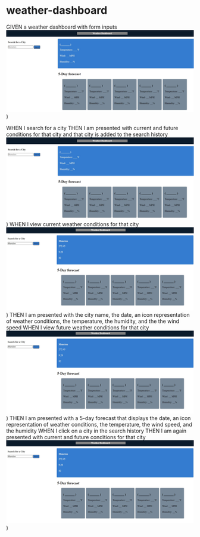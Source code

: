 # weather-dashboard
GIVEN a weather dashboard with form inputs
![d211](https://github.com/imbanu1/weather-dashboard/blob/main/assets/images/dashboard%201.jpg?raw=true))

WHEN I search for a city
THEN I am presented with current and future conditions for that city and that city is added to the search history
![d211](https://github.com/imbanu1/weather-dashboard/blob/main/assets/images/dashboard%201.jpg?raw=true))
WHEN I view current weather conditions for that city
![d212](https://github.com/imbanu1/weather-dashboard/blob/main/assets/images/dashboard%202.jpg?raw=true))
THEN I am presented with the city name, the date, an icon representation of weather conditions, the temperature, the humidity, and the the wind speed
WHEN I view future weather conditions for that city
![d212](https://github.com/imbanu1/weather-dashboard/blob/main/assets/images/dashboard%202.jpg?raw=true))
THEN I am presented with a 5-day forecast that displays the date, an icon representation of weather conditions, the temperature, the wind speed, and the humidity
WHEN I click on a city in the search history
THEN I am again presented with current and future conditions for that city
![d212](https://github.com/imbanu1/weather-dashboard/blob/main/assets/images/dashboard%202.jpg?raw=true))
